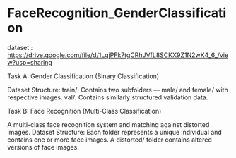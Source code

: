 # FaceRecognition_GenderClassification

dataset : https://drive.google.com/file/d/1LgjPFk7tgCRhJVfL8SCKX9Z1N2wK4_6_/view?usp=sharing

Task A: Gender Classification (Binary Classification)

Dataset Structure:
train/: Contains two subfolders — male/ and female/ with respective images.
val/: Contains similarly structured validation data.


Task B: Face Recognition (Multi-Class Classification)

A multi-class face recognition system and matching against distorted images.
Dataset Structure:
Each folder represents a unique individual and contains one or more face images.
A distorted/ folder contains altered versions of face images.

